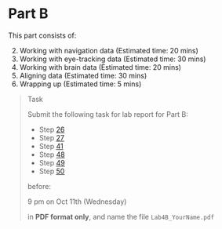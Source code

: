 # Part B

This part consists of:

<ol start="2">
  <li> Working with navigation data (Estimated time:  20 mins)
  <li> Working with eye-tracking data (Estimated time:  30 mins)
  <li> Working with brain data (Estimated time:  20 mins)
  <li> Aligning data (Estimated time:  30 mins)
  <li> Wrapping up (Estimated time:  5 mins)
</ol>

> <p class="task"> Task
>
> Submit the following task for lab report for Part B:
> - Step [26](2.md#26)
> - Step [27](2.md#27)
> - Step [41](3.md#41)
> - Step [48](4.md#48)
> - Step [49](5.md#49)
> - Step [50](5.md#50)
> 
> before:
>
> <p class="warn"> 9 pm on Oct 11th (Wednesday)
>
> in **PDF format only**, and name the file `Lab4B_YourName.pdf`